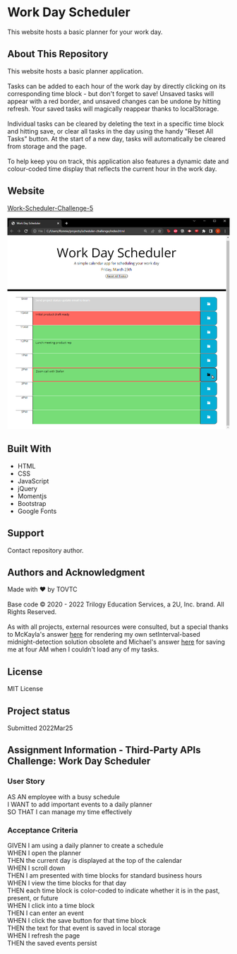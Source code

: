 # Work Day Scheduler
This website hosts a basic planner for your work day.
## About This Repository
This website hosts a basic planner application.</br></br>
Tasks can be added to each hour of the work day by directly clicking on its corresponding time block - but don't forget to save! Unsaved tasks will appear with a red border, and unsaved changes can be undone by hitting refresh. Your saved tasks will magically reappear thanks to localStorage.</br></br>
Individual tasks can be cleared by deleting the text in a specific time block and hitting save, or clear all tasks in the day using the handy "Reset All Tasks" button. At the start of a new day, tasks will automatically be cleared from storage and the page.</br></br>
To help keep you on track, this application also features a dynamic date and colour-coded time display that reflects the current hour in the work day.

## Website
[Work-Scheduler-Challenge-5](https://tovtc.github.io/scheduler-scscbc-challenge/)

![Work Day Scheduler](./scheduler.png?raw=true "Work Day Scheduler")

## Built With
* HTML
* CSS
* JavaScript
* jQuery
* Momentjs
* Bootstrap
* Google Fonts

## Support
Contact repository author.

## Authors and Acknowledgment
Made with ❤️ by TOVTC </br></br>
Base code © 2020 - 2022 Trilogy Education Services, a 2U, Inc. brand. All Rights Reserved.</br></br>
As with all projects, external resources were consulted, but a special thanks to McKayla's answer [here](https://stackoverflow.com/questions/26387052/best-way-to-detect-midnight-and-reset-data) for rendering my own setInterval-based midnight-detection solution obsolete and Michael's answer [here](https://stackoverflow.com/questions/6268679/best-way-to-get-the-key-of-a-key-value-javascript-object) for saving me at four AM when I couldn't load any of my tasks.

## License
MIT License

## Project status
Submitted 2022Mar25</br>

## Assignment Information - Third-Party APIs Challenge: Work Day Scheduler
### User Story
AS AN employee with a busy schedule</br>
I WANT to add important events to a daily planner</br>
SO THAT I can manage my time effectively</br>

### Acceptance Criteria
GIVEN I am using a daily planner to create a schedule</br>
WHEN I open the planner</br>
THEN the current day is displayed at the top of the calendar</br>
WHEN I scroll down</br>
THEN I am presented with time blocks for standard business hours</br>
WHEN I view the time blocks for that day</br>
THEN each time block is color-coded to indicate whether it is in the past, present, or future</br>
WHEN I click into a time block</br>
THEN I can enter an event</br>
WHEN I click the save button for that time block</br>
THEN the text for that event is saved in local storage</br>
WHEN I refresh the page</br>
THEN the saved events persist</br>